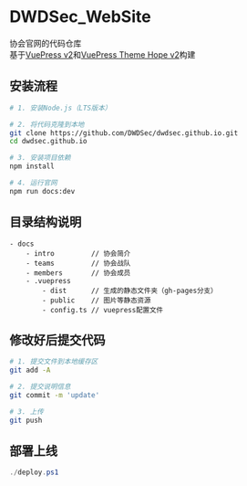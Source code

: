 # DWDSec_WebSite

协会官网的代码仓库 \
基于[VuePress v2](https://vuejs.press/zh/)和[VuePress Theme Hope v2](https://theme-hope.vuejs.press/zh/)构建

## 安装流程
```bash
# 1. 安装Node.js（LTS版本）

# 2. 将代码克隆到本地
git clone https://github.com/DWDSec/dwdsec.github.io.git
cd dwdsec.github.io

# 3. 安装项目依赖
npm install

# 4. 运行官网
npm run docs:dev
```

## 目录结构说明
```
- docs
    - intro         // 协会简介
    - teams         // 协会战队
    - members       // 协会成员
    - .vuepress
        - dist      // 生成的静态文件夹（gh-pages分支）
        - public    // 图片等静态资源
        - config.ts // vuepress配置文件
```

## 修改好后提交代码
```bash
# 1. 提交文件到本地缓存区
git add -A

# 2. 提交说明信息
git commit -m 'update'

# 3. 上传
git push
```

## 部署上线
```powershell
./deploy.ps1
```
